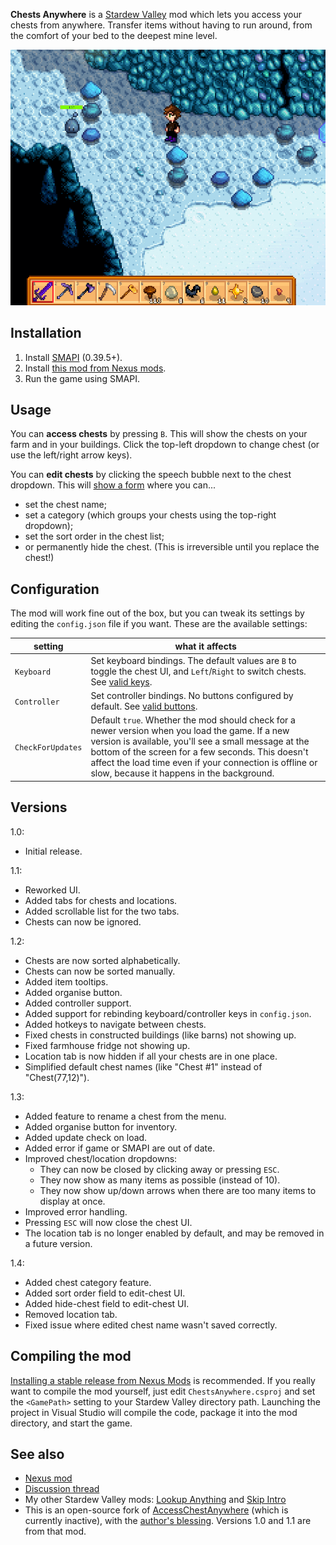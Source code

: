 **Chests Anywhere** is a [Stardew Valley](http://stardewvalley.net/) mod which lets you access
your chests from anywhere. Transfer items without having to run around, from the comfort of your
bed to the deepest mine level.

![](screenshots/animated-usage.gif)

## Installation
1. Install [SMAPI](https://github.com/ClxS/SMAPI) (0.39.5+).
3. Install [this mod from Nexus mods](http://www.nexusmods.com/stardewvalley/mods/518).
4. Run the game using SMAPI.

## Usage
You can **access chests** by pressing `B`. This will show the chests on your farm and in your
buildings. Click the top-left dropdown to change chest (or use the left/right arrow keys).

You can **edit chests** by clicking the speech bubble next to the chest dropdown. This will
[show a form](screenshots/edit-chest.png) where you can...
* set the chest name;
* set a category (which groups your chests using the top-right dropdown);
* set the sort order in the chest list;
* or permanently hide the chest. (This is irreversible until you replace the chest!)

## Configuration
The mod will work fine out of the box, but you can tweak its settings by editing the `config.json`
file if you want. These are the available settings:

| setting           | what it affects
| ----------------- | -------------------
| `Keyboard`        | Set keyboard bindings. The default values are `B` to toggle the chest UI, and `Left`/`Right` to switch chests. See [valid keys](https://msdn.microsoft.com/en-us/library/microsoft.xna.framework.input.keys.aspx).
| `Controller`      | Set controller bindings. No buttons configured by default. See [valid buttons](https://msdn.microsoft.com/en-us/library/microsoft.xna.framework.input.buttons.aspx).
| `CheckForUpdates` | Default `true`. Whether the mod should check for a newer version when you load the game. If a new version is available, you'll see a small message at the bottom of the screen for a few seconds. This doesn't affect the load time even if your connection is offline or slow, because it happens in the background.

## Versions
1.0:
* Initial release.

1.1:
* Reworked UI.
* Added tabs for chests and locations.
* Added scrollable list for the two tabs.
* Chests can now be ignored.

1.2:
* Chests are now sorted alphabetically.
* Chests can now be sorted manually.
* Added item tooltips.
* Added organise button.
* Added controller support.
* Added support for rebinding keyboard/controller keys in `config.json`.
* Added hotkeys to navigate between chests.
* Fixed chests in constructed buildings (like barns) not showing up.
* Fixed farmhouse fridge not showing up.
* Location tab is now hidden if all your chests are in one place.
* Simplified default chest names (like "Chest #1" instead of "Chest(77,12)").

1.3:
* Added feature to rename a chest from the menu.
* Added organise button for inventory.
* Added update check on load.
* Added error if game or SMAPI are out of date.
* Improved chest/location dropdowns:
  * They can now be closed by clicking away or pressing `ESC`.
  * They now show as many items as possible (instead of 10).
  * They now show up/down arrows when there are too many items to display at once.
* Improved error handling.
* Pressing `ESC` will now close the chest UI.
* The location tab is no longer enabled by default, and may be removed in a future version.

1.4:
* Added chest category feature.
* Added sort order field to edit-chest UI.
* Added hide-chest field to edit-chest UI.
* Removed location tab.
* Fixed issue where edited chest name wasn't saved correctly.

## Compiling the mod
[Installing a stable release from Nexus Mods](http://www.nexusmods.com/stardewvalley/mods/518/) is
recommended. If you really want to compile the mod yourself, just edit `ChestsAnywhere.csproj` and
set the `<GamePath>` setting to your Stardew Valley directory path. Launching the project in Visual
Studio will compile the code, package it into the mod directory, and start the game.

## See also
* [Nexus mod](http://www.nexusmods.com/stardewvalley/mods/518)
* [Discussion thread](http://community.playstarbound.com/threads/smapi-chests-anywhere.122603/)
* My other Stardew Valley mods: [Lookup Anything](https://github.com/Pathoschild/LookupAnything) and [Skip Intro](https://github.com/Pathoschild/StardewValley.SkipIntro)
* This is an open-source fork of [AccessChestAnywhere](https://github.com/VIspReaderUS/AccessChestAnywhere) (which is currently inactive), with the [author's blessing](https://github.com/VIspReaderUS/AccessChestAnywhere/issues/1). Versions 1.0 and 1.1 are from that mod.
